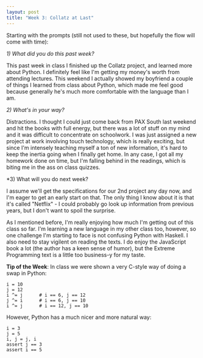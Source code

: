 ```yaml
---
layout: post
title: "Week 3: Collatz at Last"
---
```


Starting with the prompts (still not used to these, but hopefully the flow will come with time):

*1) What did you do this past week?*

This past week in class I finished up the Collatz project, and learned more about Python. I definitely feel like I'm getting my money's worth from attending lectures. This weekend I actually showed my boyfriend a couple of things I learned from class about Python, which made me feel good because generally he's much more comfortable with the language than I am.

*2) What's in your way?*

Distractions. I thought I could just come back from PAX South last weekend and hit the books with full energy, but there was a lot of stuff on my mind and it was difficult to concentrate on schoolwork. I was just assigned a new project at work involving touch technology, which is really exciting, but since I'm intensely teaching myself a ton of new information, it's hard to keep the inertia going when I finally get home. In any case, I got all my homework done on time, but I'm falling behind in the readings, which is biting me in the ass on class quizzes.

*3) What will you do next week?

I assume we'll get the specifications for our 2nd project any day now, and I'm eager to get an early start on that. The only thing I know about it is that it's called "Netflix" - I could probably go look up information from previous years, but I don't want to spoil the surprise.

As I mentioned before, I'm really enjoying how much I'm getting out of this class so far. I'm learning a new language in my other class too, however, so one challenge I'm starting to face is not confusing Python with Haskell. I also need to stay vigilent on reading the texts. I do enjoy the JavaScript book a lot (the author has a keen sense of humor), but the Extreme Programming text is a little too business-y for my taste.

**Tip of the Week**: In class we were shown a very C-style way of doing a swap in Python:

```
i = 10
j = 12
i ^= j		# i == 6, j == 12
j ^= i		# i == 6, j == 10
i ^= j		# i == 12, j == 10
```

However, Python has a much nicer and more natural way:
```
i = 3
j = 5
i, j = j, i
assert j == 3
assert i == 5
```
